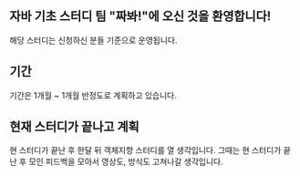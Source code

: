 ## 자바 기초 스터디 팀 "짜봐!"에 오신 것을 환영합니다!

해당 스터디는 신청하신 분들 기준으로 운영됩니다.

## 기간

기간은 1개월 ~ 1개월 반정도로 계획하고 있습니다.

## 현재 스터디가 끝나고 계획

현 스터디가 끝난 후 한달 뒤 객체지향 스터디를 열 생각입니다.
그때는 현 스터디가 끝난 후 모인 피드백을 모아서 영상도, 방식도 고쳐나갈 생각입니다.
